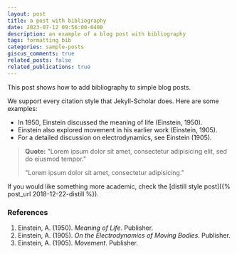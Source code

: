 ```yaml
---
layout: post
title: a post with bibliography
date: 2023-07-12 09:56:00-0400
description: an example of a blog post with bibliography
tags: formatting bib
categories: sample-posts
giscus_comments: true
related_posts: false
related_publications: true
---
```


This post shows how to add bibliography to simple blog posts. 

We support every citation style that Jekyll-Scholar does. Here are some examples:

- In 1950, Einstein discussed the meaning of life (Einstein, 1950).
- Einstein also explored movement in his earlier work (Einstein, 1905).
- For a detailed discussion on electrodynamics, see Einstein (1905).

> **Quote:**
> "Lorem ipsum dolor sit amet, consectetur adipisicing elit, sed do eiusmod tempor."
> 
> "Lorem ipsum dolor sit amet, consectetur adipisicing."

If you would like something more academic, check the [distill style post]({% post_url 2018-12-22-distill %}).

### References

1. Einstein, A. (1950). *Meaning of Life*. Publisher.
2. Einstein, A. (1905). *On the Electrodynamics of Moving Bodies*. Publisher.
3. Einstein, A. (1905). *Movement*. Publisher.
